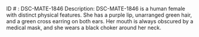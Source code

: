 ID # : DSC-MATE-1846
Description: DSC-MATE-1846 is a human female with distinct physical features. She has a purple lip, unarranged green hair, and a green cross earring on both ears. Her mouth is always obscured by a medical mask, and she wears a black choker around her neck.